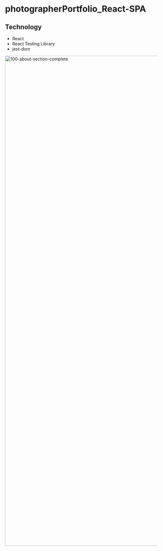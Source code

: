 # photographerPortfolio_React-SPA

## Technology
- React
- React Testing Library
- jest-dom

<img width="1611" alt="100-about-section-complete" src="https://user-images.githubusercontent.com/80685266/159378262-f666bdf7-f560-42fd-9dd5-0f352541438e.png">
